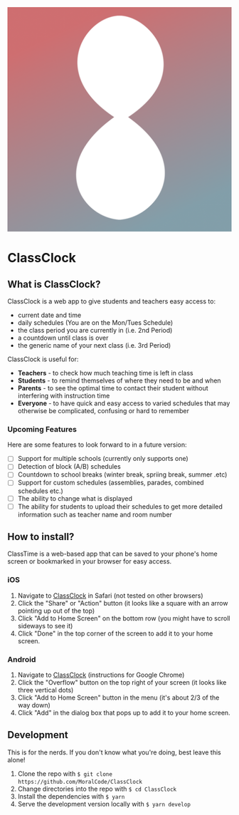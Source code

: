 ![ClassClock Icon](./src/images/classclockicon-512.png)

# ClassClock

## What is ClassClock?
ClassClock is a web app to give students and teachers easy access to:
- current date and time
- daily schedules (You are on the Mon/Tues Schedule)
- the class period you are currently in (i.e. 2nd Period)
- a countdown until class is over
- the generic name of your next class (i.e. 3rd Period)

ClassClock is useful for:
- **Teachers** - to check how much teaching time is left in class
- **Students** - to remind themselves of  where they need to be and when
- **Parents** - to see the optimal time to contact their student without interfering with instruction time
- **Everyone** - to have quick and easy access to varied schedules that may otherwise be complicated, confusing or hard to remember


### Upcoming Features
Here are some features to look forward to in a future version:
 
 - [ ] Support for multiple schools (currently only supports one)
 - [ ] Detection of block (A/B) schedules
 - [ ] Countdown to school breaks (winter break, spriing break, summer .etc)
 - [ ] Support for custom schedules (assemblies, parades, combined schedules etc.)
 - [ ] The ability to change what is displayed
 - [ ] The ability for students to upload their schedules to get more detailed information such as teacher name and room number

## How to install?

ClassTime is a web-based app that can be saved to your phone's home screen or bookmarked in your browser for easy access. 

### iOS

1. Navigate to [ClassClock](https://classclock.app) in Safari (not tested on other browsers)
2. Click the "Share" or "Action" button (it looks like a square with an arrow pointing up out of the top) 
3. Click "Add to Home Screen" on the bottom row (you might have to scroll sideways to see it)
4. Click "Done" in the top corner of the screen to add it to your home screen.


### Android

1. Navigate to [ClassClock](https://classclock.app) (instructions for Google Chrome)
2. Click the "Overflow" button on the top right of your screen (it looks like three vertical dots) 
3. Click "Add to Home Screen" button in the menu (it's about 2/3 of the way down)
4. Click "Add" in the dialog box that pops up to add it to your home screen.

## Development

This is for the nerds. If you don't know what you're doing, best leave this alone!

1. Clone the repo with `$ git clone https://github.com/MoralCode/ClassClock`
2. Change directories into the repo with `$ cd ClassClock`
3. Install the dependencies with `$ yarn`
4. Serve the development version locally with `$ yarn develop`